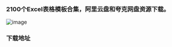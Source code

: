 ### **2100个Excel表格模板合集，阿里云盘和夸克网盘资源下载。**


![image](https://github.com/dl666123/dl666123.github.io/assets/75674705/43849417-07d6-41de-ad15-9c611f114ccd)

### 下载地址
[](https://www.aliyundrive.com/s/GVkNQeoyM86)